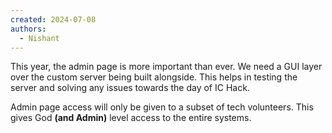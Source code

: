 ```yaml
---
created: 2024-07-08
authors:
  - Nishant
---
```

This year, the admin page is more important than ever. We need a GUI layer over the custom server being built alongside. This helps in testing the server and solving any issues towards the day of IC Hack. 

Admin page access will only be given to a subset of tech volunteers. This gives God **(and Admin)** level access to the entire systems.